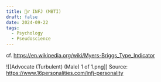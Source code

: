 ```yaml
---
title: 🧙‍♂️ INFJ (MBTI)
draft: false
date: 2024-09-22
tags:
  - Psychology
  - Pseudoscience
---
```

cf. https://en.wikipedia.org/wiki/Myers-Briggs_Type_Indicator

![[Advocate (Turbulent) (Male) 1 of 1.png]]
Source: https://www.16personalities.com/infj-personality

